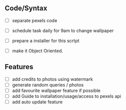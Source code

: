 ## Code/Syntax
- [ ]  separate pexels code
- [ ]  schedule task daily for 9am to change wallpaper
- [ ]  prepare a installer for this scrtpt
- [ ]  make it Object Oriented.


## Features
- [ ]  add credits to photos using watermark
- [ ]  generate random queries / photos
- [ ]  add favourite wallpaper feature if possible
- [ ]  add Guide to installation/usage/access to pexels api
- [ ]  add auto update feature
